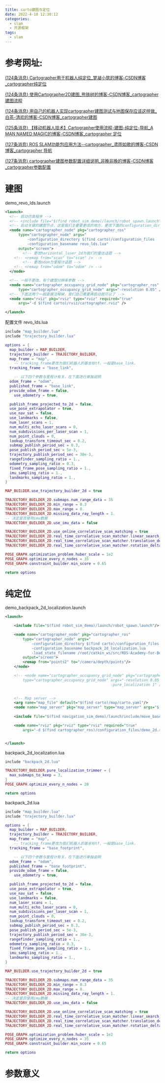 ```yaml
---
title: carto建图与定位
date: 2022-4-18 12:30:12
categories:
  - slam
  - 开源框架
tags:
  - slam
---
```


# 参考网址:

 [(124条消息) Cartographer用于机器人纯定位_梦凝小筑的博客-CSDN博客_cartographer纯定位](https://blog.csdn.net/weixin_36976685/article/details/103834608?ops_request_misc=%7B%22request%5Fid%22%3A%22165025689116780271994944%22%2C%22scm%22%3A%2220140713.130102334..%22%7D&request_id=165025689116780271994944&biz_id=0&utm_medium=distribute.pc_search_result.none-task-blog-2~all~sobaiduend~default-2-103834608.142^v9^control,157^v4^control&utm_term=cartographer纯定位&spm=1018.2226.3001.4187)

[(124条消息) 使用Cartographer2D建图_熊铁树的博客-CSDN博客_cartographer建图流程](https://blog.csdn.net/qq_41807801/article/details/112058770?ops_request_misc=%7B%22request%5Fid%22%3A%22165025403116780269840689%22%2C%22scm%22%3A%2220140713.130102334..%22%7D&request_id=165025403116780269840689&biz_id=0&utm_medium=distribute.pc_search_result.none-task-blog-2~all~top_positive~default-1-112058770.142^v9^control,157^v4^control&utm_term=cartographer建图&spm=1018.2226.3001.4187)

[(124条消息) 用自己的机器人实现cartographer建图测试与地图保存应该这样做_白茶-清欢的博客-CSDN博客_cartographer建图](https://blog.csdn.net/zhao_ke_xue/article/details/87875984?ops_request_misc=&request_id=&biz_id=102&utm_term=cartographer建图&utm_medium=distribute.pc_search_result.none-task-blog-2~all~sobaiduweb~default-4-87875984.142^v9^control,157^v4^control&spm=1018.2226.3001.4187)

[(125条消息) 【移动机器人技术】Cartographer使用流程-建图-纯定位-导航_A MAN NAMED MAGIC的博客-CSDN博客_cartographer 定位](https://blog.csdn.net/weixin_43259286/article/details/105143605?ops_request_misc=&request_id=&biz_id=102&utm_term=cartographer纯定位导航mapserver&utm_medium=distribute.pc_search_result.none-task-blog-2~all~sobaiduweb~default-0-105143605.142^v9^control,157^v4^control&spm=1018.2226.3001.4187)

[(127条消息) ROS SLAM功能包应用方法--cartographer_鸢雨如歌的博客-CSDN博客_cartographer 导航](https://blog.csdn.net/yuexiaduzhui/article/details/108124038)

[(127条消息) cartographer建图参数配置详细说明_非晚非晚的博客-CSDN博客_cartographer参数配置](https://blog.csdn.net/QLeelq/article/details/112237663?ops_request_misc=%7B%22request%5Fid%22%3A%22165028205416780255271354%22%2C%22scm%22%3A%2220140713.130102334..%22%7D&request_id=165028205416780255271354&biz_id=0&utm_medium=distribute.pc_search_result.none-task-blog-2~all~sobaiduend~default-1-112237663.142^v9^control,157^v4^control&utm_term=cartographer+参数&spm=1018.2226.3001.4187)

# 建图

demo_revo_lds.launch

```xml
<launch>
  <!-- 启动仿真程序 -->
  <!-- <include file="$(find robot_sim_demo)/launch/robot_spawn.launch"/> -->
  <!-- 启动关键的建图节点，这是我们主要要更改的地方，更改下面的configuration_directory和configuration_basename的路径 -->
  <node name="cartographer_node" pkg="cartographer_ros"
      type="cartographer_node" args="
          -configuration_directory $(find carto)/configuration_files
          -configuration_basename revo_lds.lua"
      output="screen">
		<!-- 更改horizontal_laser_2d为我们的雷达话题 -->
    <!-- <remap from="scan" to="scan" /> -->
		<!-- 更改odom为里程计话题 -->
    <!-- <remap from="odom" to="odom" /> -->
  </node>

  <!-- 一般不更改，有个建图分辨率参数 -->
  <node name="cartographer_occupancy_grid_node" pkg="cartographer_ros"
      type="cartographer_occupancy_grid_node" args="-resolution 0.05" />
  <!-- 下面这两个一般直接注释掉，我们自己需要再启动就可以了 -->
  <node name="rviz" pkg="rviz" type="rviz" required="true"
      args="-d $(find carto)/rviz/cartographer.rviz" />

</launch>
```

配置文件 revo_lds.lua

```lua
include "map_builder.lua"
include "trajectory_builder.lua"

options = {
  map_builder = MAP_BUILDER,
  trajectory_builder = TRAJECTORY_BUILDER,
  map_frame = "map",
	-- tracking_frame更改为我们机器人的基坐标tf，一般是base_link，
  tracking_frame = "base_link",

	-- 以下四个参数与里程计有关，在下面进行单独说明
  odom_frame = "odom",
  published_frame = "base_link",
  provide_odom_frame = false,
	use_odometry = true,

  publish_frame_projected_to_2d = false,
  use_pose_extrapolator = true,
  use_nav_sat = false,
  use_landmarks = false,
  num_laser_scans = 1,
  num_multi_echo_laser_scans = 0,
  num_subdivisions_per_laser_scan = 1,
  num_point_clouds = 0,
  lookup_transform_timeout_sec = 0.2,
  submap_publish_period_sec = 0.3,
  pose_publish_period_sec = 5e-3,
  trajectory_publish_period_sec = 30e-3,
  rangefinder_sampling_ratio = 1.,
  odometry_sampling_ratio = 0.3,
  fixed_frame_pose_sampling_ratio = 1.,
  imu_sampling_ratio = 1.,
  landmarks_sampling_ratio = 1.,
}

MAP_BUILDER.use_trajectory_builder_2d = true

TRAJECTORY_BUILDER_2D.submaps.num_range_data = 35
TRAJECTORY_BUILDER_2D.min_range = 0.3
TRAJECTORY_BUILDER_2D.max_range = 8.
TRAJECTORY_BUILDER_2D.missing_data_ray_length = 1.
-- 决定是否使用imu数据
TRAJECTORY_BUILDER_2D.use_imu_data = false

TRAJECTORY_BUILDER_2D.use_online_correlative_scan_matching = true
TRAJECTORY_BUILDER_2D.real_time_correlative_scan_matcher.linear_search_window = 0.1
TRAJECTORY_BUILDER_2D.real_time_correlative_scan_matcher.translation_delta_cost_weight = 10.
TRAJECTORY_BUILDER_2D.real_time_correlative_scan_matcher.rotation_delta_cost_weight = 1e-1

POSE_GRAPH.optimization_problem.huber_scale = 1e2
POSE_GRAPH.optimize_every_n_nodes = 35
POSE_GRAPH.constraint_builder.min_score = 0.65

return options
```

# 纯定位

demo_backpack_2d_localization.launch

```xml
<launch>

    <include file="$(find robot_sim_demo)/launch/robot_spawn.launch"/>

    <node name="cartographer_node" pkg="cartographer_ros"
        type="cartographer_node" args="
            -configuration_directory $(find carto)/configuration_files
            -configuration_basename backpack_2d_localization.lua
            -load_state_filename /root/catkin_ws/src/ROS-Academy-for-Beginners/carto/map/carto_2022_04_18_1.pbstream"
        output="screen">
        <remap from="points2" to="/camera/depth/points"/>
    </node>

    <!-- <node name="cartographer_occupancy_grid_node" pkg="cartographer_ros"
        type="cartographer_occupancy_grid_node" args="-resolution 0.05
                                                -pure_localization 1" /> -->
    

    <!-- Map server -->
    <arg name="map_file" default="$(find carto)/map/carto.yaml"/>
    <node name="map_server" pkg="map_server" type="map_server" args="$(arg map_file)" />
    
    <include file="$(find navigation_sim_demo)/launch/include/move_base.launch.xml"/>

    <node name="rviz" pkg="rviz" type="rviz" required="true"
        args="-d $(find cartographer_ros)/configuration_files/demo_2d.rviz" />


</launch>
```

backpack_2d_localization.lua

```lua
include "backpack_2d.lua"

TRAJECTORY_BUILDER.pure_localization_trimmer = {
  max_submaps_to_keep = 3,
}
POSE_GRAPH.optimize_every_n_nodes = 20

return options
```

backpack_2d.lua

```lua
include "map_builder.lua"
include "trajectory_builder.lua"

options = {
  map_builder = MAP_BUILDER,
  trajectory_builder = TRAJECTORY_BUILDER,
  map_frame = "map",
	-- tracking_frame更改为我们机器人的基坐标tf，一般是base_link，
  tracking_frame = "base_footprint",

	-- 以下四个参数与里程计有关，在下面进行单独说明
  odom_frame = "odom",
  published_frame = "base_footprint",
  provide_odom_frame = false,
	use_odometry = true,

  publish_frame_projected_to_2d = false,
  use_pose_extrapolator = true,
  use_nav_sat = false,
  use_landmarks = false,
  num_laser_scans = 1,
  num_multi_echo_laser_scans = 0,
  num_subdivisions_per_laser_scan = 1,
  num_point_clouds = 0,
  lookup_transform_timeout_sec = 0.2,
  submap_publish_period_sec = 0.3,
  pose_publish_period_sec = 5e-3,
  trajectory_publish_period_sec = 30e-3,
  rangefinder_sampling_ratio = 1.,
  odometry_sampling_ratio = 0.3,
  fixed_frame_pose_sampling_ratio = 1.,
  imu_sampling_ratio = 1.,
  landmarks_sampling_ratio = 1.,
}

MAP_BUILDER.use_trajectory_builder_2d = true

TRAJECTORY_BUILDER_2D.submaps.num_range_data = 35
TRAJECTORY_BUILDER_2D.min_range = 0.3
TRAJECTORY_BUILDER_2D.max_range = 8.
TRAJECTORY_BUILDER_2D.missing_data_ray_length = 1.
-- 决定是否使用imu数据
TRAJECTORY_BUILDER_2D.use_imu_data = false

TRAJECTORY_BUILDER_2D.use_online_correlative_scan_matching = true
TRAJECTORY_BUILDER_2D.real_time_correlative_scan_matcher.linear_search_window = 0.1
TRAJECTORY_BUILDER_2D.real_time_correlative_scan_matcher.translation_delta_cost_weight = 10.
TRAJECTORY_BUILDER_2D.real_time_correlative_scan_matcher.rotation_delta_cost_weight = 1e-1

POSE_GRAPH.optimization_problem.huber_scale = 1e2
POSE_GRAPH.optimize_every_n_nodes = 35
POSE_GRAPH.constraint_builder.min_score = 0.65

return options
```

# 参数意义

